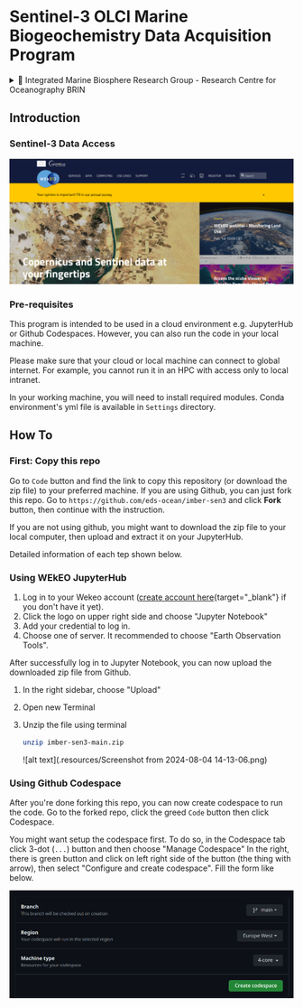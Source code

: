 # Sentinel-3 OLCI Marine Biogeochemistry Data Acquisition Program

<details>
<summary>📝 Integrated Marine Biosphere Research Group - Research Centre for Oceanography BRIN</summary>

&nbsp;

| Member Name | Member Name | 
|:-------------|:-------------|
| Faisal Hamzah | A'an J. Wahyudi |
| Idha Yulia Ikhsani | Afdal |
| Lestari | Rachma Puspitasari |
| Harmesa | Hanif Budi Prayitno |
| 👨‍🔬 **_Edwards Taufiqurrahman_**  | Ita Wulandari |
| Suci Lastrini | M. T. Kaisupy |

</details>

## Introduction

### Sentinel-3 Data Access

![alt text](.resources/image-1.png)

### Pre-requisites

This program is intended to be used in a cloud environment e.g. JupyterHub or Github Codespaces. However, you can also run the code in your local machine.

Please make sure that your cloud or local machine can connect to global internet. For example, you cannot run it in an HPC with access only to local intranet.

In your working machine, you will need to install required modules. Conda environment's yml file is available in `Settings` directory.

## How To

### First: Copy this repo

Go to `Code` button and find the link to copy this repository (or download the zip file) to your preferred machine. If you are using Github, you can just fork this repo. Go to `https://github.com/eds-ocean/imber-sen3` and click **Fork** button, then continue with the instruction.

If you are not using github, you might want to download the zip file to your local computer, then upload and extract it on your JupyterHub.

Detailed information of each tep shown below.

### Using WEkEO JupyterHub

1. Log in to your Wekeo account ([create account here](https://www.wekeo.eu/register){target="_blank"} if you don't have it yet).
2. Click the logo on upper right side and choose "Jupyter Notebook"
3. Add your credential to log in.
4. Choose one of server. It recommended to choose "Earth Observation Tools". 

After successfully log in to Jupyter Notebook, you can now upload the downloaded zip file from Github.

1. In the right sidebar, choose "Upload"
2. Open new Terminal 
3. Unzip the file using terminal

    ```bash
    unzip imber-sen3-main.zip
    ```

    ![alt text](.resources/Screenshot from 2024-08-04 14-13-06.png)

### Using Github Codespace

After you're done forking this repo, you can now create codespace to run the code. Go to the forked repo, click the greed `Code` button then click Codespace. 

You might want setup the codespace first. To do so, in the Codespace tab click 3-dot (`...`) button and then choose "Manage Codespace" In the right, there is green button and click on left right side of the button (the thing with arrow), then select "Configure and create codespace". Fill the form like below.

![alt text](.resources/image.png)

